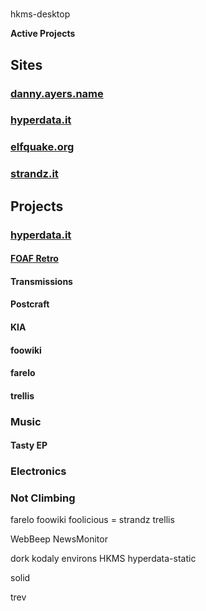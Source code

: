 #

hkms-desktop

**Active Projects**

## **Sites**

### [danny.ayers.name](https://danny.ayers.name "My personal site")

### [hyperdata.it](https://hyperdata.it "Online work")

### [elfquake.org](https://elfquake.org "Earthquake predication")

### [strandz.it](https://strandz.it "Future project, a bookmarker+")

## **Projects**

### [hyperdata.it](https://hyperdata.it "Online work")

#### [FOAF Retro](https://foaf-retro.hyperdata.it/ "A retrospective of the FOAF Project")

#### Transmissions

#### Postcraft

#### KIA

#### foowiki

#### farelo

#### trellis

### Music

#### Tasty EP

### Electronics

### Not Climbing

farelo
foowiki
foolicious = strandz
trellis

WebBeep
NewsMonitor

dork
kodaly
environs
HKMS
hyperdata-static

solid

trev
